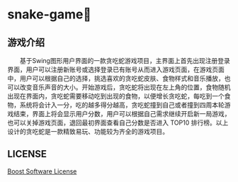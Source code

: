 # snake-game🐍

## 游戏介绍
&emsp;&emsp;基于Swing图形用户界面的一款贪吃蛇游戏项目，主界面上首先出现注册登录界面，用户可以注册新账号或选择登录已有账号从而进入游戏页面，在游戏页面中，用户可以根据自己的选择，挑选喜欢的贪吃蛇皮肤、食物样式和音乐播放，也可以改变音乐声音的大小。开始游戏后，贪吃蛇将出现在左上角的位置，食物随机出现在界面内，贪吃蛇需要移动吃到出现的食物，以便增长贪吃蛇，每吃到一个食物，系统将会计入一分，吃的越多得分越高，贪吃蛇撞到自己或者撞到四周本轮游戏结束，界面上将会显示用户分数，用户可以根据自己需求继续开启新一局游戏，也可以关掉游戏页面，退回最初界面查看自己分数是否进入 TOP10 排行榜。以上设计的贪吃蛇是一款精致易玩、功能较为齐全的游戏项目。

## LICENSE
[Boost Software License](./LICENSE)